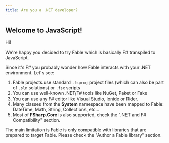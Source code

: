 ```yaml
---
title: Are you a .NET developer?
---
```


## Welcome to JavaScript!

Hi!

We're happy you decided to try Fable which is basically F# transpiled to JavaScript.

Since it's F# you probably wonder how Fable interacts with your .NET environment. Let's see:

1. Fable projects use standard `.fsproj` project files (which can also be part of `.sln` solutions) or `.fsx` scripts
2. You can use well-known .NET/F# tools like NuGet, Paket or Fake
3. You can use any F# editor like Visual Studio, Ionide or Rider.
4. Many classes from the **System** namespace have been mapped to Fable: DateTime, Math, String, Collections, etc...
5. Most of **FSharp.Core** is also supported, check the ".NET and F# Compatibility" section.

The main limitation is Fable is only compatible with libraries that are prepared to target Fable. Please check the "Author a Fable library" section.
